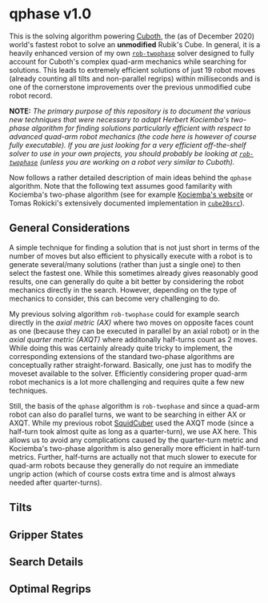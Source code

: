 # qphase v1.0

This is the solving algorithm powering [Cuboth](), the (as of December 2020) world's fastest robot to solve an **unmodified** Rubik's Cube. In general, it is a heavily enhanced version of my own [`rob-twophase`](https://github.com/efrantar/rob-twophase) solver designed to fully account for Cuboth's complex quad-arm mechanics while searching for solutions. This leads to extremely efficient solutions of just 19 robot moves (already counting all tilts and non-parallel regrips) within milliseconds and is one of the cornerstone improvements over the previous unmodified cube robot record.

**NOTE:** *The primary purpose of this repository is to document the various new techniques that were necessary to adapt Herbert Kociemba's two-phase algorithm for finding solutions particularly efficient with respect to advanced quad-arm robot mechanics (the code here is however of course fully executable). If you are just looking for a very efficient off-the-shelf solver to use in your own projects, you should probably be looking at [`rob-twophase`](https://github.com/efrantar/rob-twophase) (unless you are working on a robot very similar to Cuboth).*

Now follows a rather detailed description of main ideas behind the `qphase` algorithm. Note that the following text assumes good familarity with Kociemba's two-phase algorithm (see for example [Kociemba's website](http://kociemba.org/cube.htm) or Tomas Rokicki's extensively documented implementation in [`cube20src`](http://kociemba.org/cube.htm)).

## General Considerations

A simple technique for finding a solution that is not just short in terms of the number of moves but also efficient to physically execute with a robot is to generate several/many solutions (rather than just a single one) to then select the fastest one. While this sometimes already gives reasonably good results, one can generally do quite a bit better by considering the robot mechanics directly in the search. However, depending on the type of mechanics to consider, this can become very challenging to do.

My previous solving algorithm `rob-twophase` could for example search directly in the *axial metric (AX)* where two moves on opposite faces count as one (because they can be executed in parallel by an axial robot) or in the *axial quarter metric (AXQT)* where additonally half-turns count as 2 moves. While doing this was certainly already quite tricky to implement, the corresponding extensions of the standard two-phase algorithms are conceptually rather straight-forward. Basically, one just has to modify the moveset available to the solver. Efficiently considering proper quad-arm robot mechanics is a lot more challenging and requires quite a few new techniques.

Still, the basis of the `qphase` algorithm is `rob-twophase` and since a quad-arm robot can also do parallel turns, we want to be searching in either AX or AXQT. While my previous robot [SquidCuber](https://www.youtube.com/watch?v=wLzn1w8vgM4) used the AXQT mode (since a half-turn took almost quite as long as a quarter-turn), we use AX here. This allows us to avoid any complications caused by the quarter-turn metric and Kociemba's two-phase algorithm is also generally more efficient in half-turn metrics. Further, half-turns are actually not that much slower to execute for quad-arm robots because they generally do not require an immediate ungrip action (which of course costs extra time and is almost always needed after quarter-turns).

## Tilts

## Gripper States

## Search Details

## Optimal Regrips
